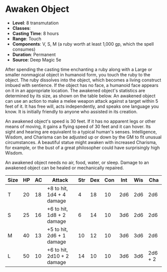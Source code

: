# Awaken Object

- **Level**: 8 transmutation
- **Classes**: 
- **Casting Time**: 8 hours
- **Range**: Touch
- **Components**: V, S, M (a ruby worth at least 1,000 gp, which the spell consumes)
- **Duration**: Permanent
- **Source**: Deep Magic 5e

After spending the casting time enchanting a ruby along with a Large or smaller nonmagical object in humanoid form, you touch the ruby to the object. The ruby dissolves into the object, which becomes a living construct imbued with sentience. If the object has no face, a humanoid face appears on it in an appropriate location. The awakened object's statistics are determined by its size, as shown on the table below. An awakened object can use an action to make a melee weapon attack against a target within 5 feet of it. It has free will, acts independently, and speaks one language you know. It is initially friendly to anyone who assisted in its creation.

An awakened object's speed is 30 feet. If it has no apparent legs or other means of moving, it gains a flying speed of 30 feet and it can hover. Its sight and hearing are equivalent to a typical human's senses. Intelligence, Wisdom, and Charisma can be adjusted up or down by the GM to fit unusual circumstances. A beautiful statue might awaken with increased Charisma, for example, or the bust of a great philosopher could have surprisingly high Wisdom.

An awakened object needs no air, food, water, or sleep. Damage to an awakened object can be healed or mechanically repaired.

| Size | HP | AC | Attack | Str | Dex | Con | Int | Wis | Cha |
|---|---|---|---|---|---|---|---|---|---|
| T | 20 | 18 | +8 to hit, 1d4 + 4 damage | 4 | 18 | 10 | 2d6 | 2d6 | 2d6 |
| S | 25 | 16 | +6 to hit, 1d8 + 2 damage | 6 | 14 | 10  | 3d6 | 2d6 | 2d6 |
| M | 40 | 13 | +5 to hit, 2d6 + 1 damage | 10 | 12  | 10 | 3d6 | 3d6 | 2d6 |
| L | 50 | 10 | +6 to hit, 2d10 + 2 damage | 14 | 10 | 10 | 3d6 | 3d6 | 2d6 + 2 |

